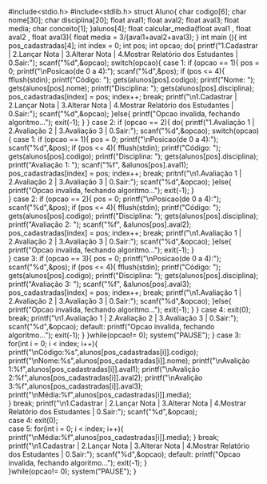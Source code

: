 #include<stdio.h>
#include<stdlib.h>
struct Aluno{
  char codigo[6];
  char nome[30];
  char disciplina[20];
  float aval1;
  float aval2;
  float aval3;
  float media;
  char conceito[1];
  }alunos[4];
  float calcular_media(float aval1 , float aval2 , float aval3){
    float media = 3/(aval1+aval2+aval3);
 }
   int main (){
   int pos_cadastradas[4];
   int index = 0;
   int pos;
   int opcao;
   do{
        printf("1.Cadastrar | 2.Lançar Nota | 3.Alterar Nota | 4.Mostrar Relatório dos Estudantes | 0.Sair:");
        scanf("%d",&opcao);
    switch(opcao){
      case 1:
      if (opcao == 1){
        pos = 0;
        printf("\nPosicao(de 0 a 4):");
        scanf("%d",&pos);
        if (pos <= 4){
        fflush(stdin);
        printf("Código: ");
        gets(alunos[pos].codigo);
        printf("Nome: ");
        gets(alunos[pos].nome);
        printf("Disciplina: ");
        gets(alunos[pos].disciplina);
        pos_cadastradas[index] = pos;
        index++;
        break;
        printf("\n1.Cadastrar | 2.Lançar Nota | 3.Alterar Nota | 4.Mostrar Relatório dos Estudantes | 0.Sair:");
        scanf("%d",&opcao);
    }else{
      printf("Opcao invalida, fechando algoritmo...");
                    exit(-1);
    }
      }
      case 2:
        if (opcao == 2){
    do{
        printf("1.Avaliação 1 | 2.Avaliação 2 | 3.Avaliação 3 | 0.Sair:");
        scanf("%d",&opcao);
    switch(opcao){
      case 1:
      if (opcao == 1){
        pos = 0;
        printf("\nPosicao(de 0 a 4):");
        scanf("%d",&pos);
        if (pos <= 4){
        fflush(stdin);
        printf("Código: ");
        gets(alunos[pos].codigo);
        printf("Disciplina: ");
        gets(alunos[pos].disciplina);
        printf("Avaliação 1: ");
        scanf("%f", &alunos[pos].aval1);
        pos_cadastradas[index] = pos;
        index++;
        break;
        pritnf("\n1.Avaliação 1 | 2.Avaliação 2 | 3.Avaliação 3 | 0.Sair:");
        scanf("%d",&opcao);
        }else{
        printf("Opcao invalida, fechando algoritmo...");
                    exit(-1);
        }      
}
        case 2:
      if (opcao == 2){
        pos = 0;
        printf("\nPosicao(de 0 a 4):");
        scanf("%d",&pos);
        if (pos <= 4){
        fflush(stdin);
        printf("Código: ");
        gets(alunos[pos].codigo);
        printf("Disciplina: ");
        gets(alunos[pos].disciplina);
        printf("Avaliação 2: ");
        scanf("%f", &alunos[pos].aval2);
        pos_cadastradas[index] = pos;
        index++;
        break;
        printf("\n1.Avaliação 1 | 2.Avaliação 2 | 3.Avaliação 3 | 0.Sair:");
        scanf("%d",&opcao);
        }else{
      printf("Opcao invalida, fechando algoritmo...");
                    exit(-1);
        }      
}
        case 3:
      if (opcao == 3){
        pos = 0;
        printf("\nPosicao(de 0 a 4):");
        scanf("%d",&pos);
        if (pos <= 4){
        fflush(stdin);
        printf("Código: ");
        gets(alunos[pos].codigo);
        printf("Disciplina: ");
        gets(alunos[pos].disciplina);
        printf("Avaliação 3: ");
        scanf("%f", &alunos[pos].aval3);
        pos_cadastradas[index] = pos;
        index++;
        break;
        printf("\n1.Avaliação 1 | 2.Avaliação 2 | 3.Avaliação 3 | 0.Sair:");
        scanf("%d",&opcao);
        }else{
        printf("Opcao invalida, fechando algoritmo...");
                    exit(-1);
        }
      }
      case 4:
        exit(0);
        break;
        printf("\n1.Avaliação 1 | 2.Avaliação 2 | 3.Avaliação 3 | 0.Sair:");
        scanf("%d",&opcao);
        default:
        printf("Opcao invalida, fechando algoritmo...");
                 exit(-1);
   }
    }while(opcao!= 0);
 system("PAUSE");
        }
      case 3:
        for(int i = 0; i < index; i++){
                    printf("\nCódigo:%s",alunos[pos_cadastradas[i]].codigo);
                    printf("\nNome:%s",alunos[pos_cadastradas[i]].nome);
                    printf("\nAvalição 1:%f",alunos[pos_cadastradas[i]].aval1);
                    printf("\nAvalição 2:%f",alunos[pos_cadastradas[i]].aval2);
                    printf("\nAvalição 3:%f",alunos[pos_cadastradas[i]].aval3);
                    printf("\nMédia:%f",alunos[pos_cadastradas[i]].media);                    
}
        break;
        printf("\n1.Cadastrar | 2.Lançar Nota | 3.Alterar Nota | 4.Mostrar Relatório dos Estudantes | 0.Sair:");
        scanf("%d",&opcao);    
    case 4:
        exit(0);    
    case 5:
        for(int i = 0; i < index; i++){
        printf("\nMédia:%f",alunos[pos_cadastradas[i]].media);
}
    break;
        printf("\n1.Cadastrar | 2.Lançar Nota | 3.Alterar Nota | 4.Mostrar Relatório dos Estudantes | 0.Sair:");
        scanf("%d",&opcao);
    default:
        printf("Opcao invalida, fechando algoritmo...");
                 exit(-1);
   }  
 }while(opcao!= 0);
 system("PAUSE");
}
